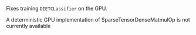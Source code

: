 Fixes training `DIETCLassifier` on the GPU.

A deterministic GPU implementation of SparseTensorDenseMatmulOp is not currently available